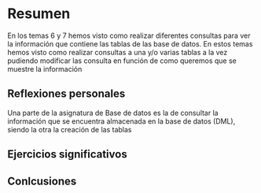

# Resumen
En los temas 6 y 7 hemos visto como realizar diferentes consultas para ver la información que contiene las tablas
de las base de datos. En estos temas hemos visto como realizar consultas a una y/o varias tablas a la vez pudiendo 
modificar las consulta en función de como queremos que se muestre la información

## Reflexiones personales
Una parte de la asignatura de Base de datos es la de consultar la información que se encuentra almacenada en la base de
datos (DML), siendo la otra la creación de las tablas

## Ejercicios significativos

## Conlcusiones
